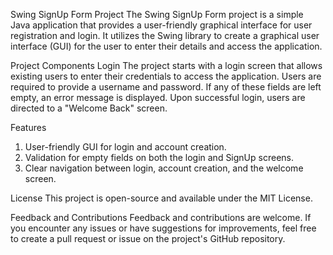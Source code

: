
Swing SignUp Form Project
The Swing SignUp Form project is a simple Java application that provides a user-friendly graphical interface for user registration and login. It utilizes the Swing library to create a graphical user interface (GUI) for the user to enter their details and access the application.

Project Components
Login
The project starts with a login screen that allows existing users to enter their credentials to access the application. Users are required to provide a username and password. If any of these fields are left empty, an error message is displayed. Upon successful login, users are directed to a "Welcome Back" screen.


Features
1) User-friendly GUI for login and account creation.
2) Validation for empty fields on both the login and SignUp screens.
3) Clear navigation between login, account creation, and the welcome screen.

License
This project is open-source and available under the MIT License.




Feedback and Contributions
Feedback and contributions are welcome. If you encounter any issues or have suggestions for improvements, feel free to create a pull request or issue on the project's GitHub repository.
